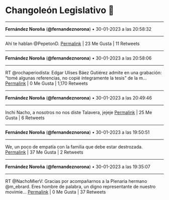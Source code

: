 # Changoleón Legislativo 🙈
*****
**Fernández Noroña** (**@fernandeznorona**) • 30-01-2023 a las 20:58:32
*****
Ahí te hablan @PepetonD.
[Permalink](https://twitter.com/fernandeznorona/status/1620285378354872320) | 23 Me Gusta | 11 Retweets
*****
**Fernández Noroña** (**@fernandeznorona**) • 30-01-2023 a las 20:58:06
*****
RT @rochaperiodista: Edgar Ulises Báez Gutiérez admite en una grabación: “tomé algunas referencias, no copié íntegramente la tesis” de la m…
[Permalink](https://twitter.com/fernandeznorona/status/1620285271416913921) | 0 Me Gusta | 1,170 Retweets
*****
**Fernández Noroña** (**@fernandeznorona**) • 30-01-2023 a las 20:49:46
*****
Inchi Nacho, a nosotros no nos diste Talavera, jejeje
[Permalink](https://twitter.com/fernandeznorona/status/1620283171106586625) | 25 Me Gusta | 6 Retweets
*****
**Fernández Noroña** (**@fernandeznorona**) • 30-01-2023 a las 19:50:51
*****
We, un poco de empatía con la familia que debe estar destrozada.
[Permalink](https://twitter.com/fernandeznorona/status/1620268346460745728) | 37 Me Gusta | 2 Retweets
*****
**Fernández Noroña** (**@fernandeznorona**) • 30-01-2023 a las 19:35:07
*****
RT @NachoMierV: Gracias por acompañarnos a la Plenaria hermano @m_ebrard. Eres hombre de palabra, un digno representante de nuestro movimie…
[Permalink](https://twitter.com/fernandeznorona/status/1620264387100672000) | 0 Me Gusta | 37 Retweets